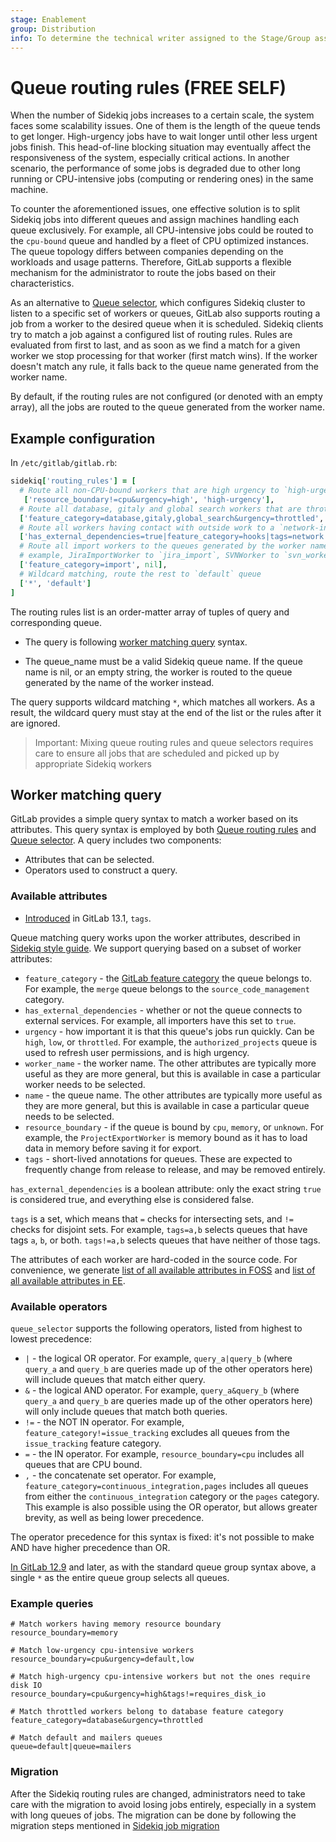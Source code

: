 ```yaml
---
stage: Enablement
group: Distribution
info: To determine the technical writer assigned to the Stage/Group associated with this page, see https://about.gitlab.com/handbook/engineering/ux/technical-writing/#assignments
---
```


# Queue routing rules **(FREE SELF)**

When the number of Sidekiq jobs increases to a certain scale, the system faces
some scalability issues. One of them is the length of the queue tends to get
longer. High-urgency jobs have to wait longer until other less urgent jobs
finish. This head-of-line blocking situation may eventually affect the
responsiveness of the system, especially critical actions. In another scenario,
the performance of some jobs is degraded due to other long running or CPU-intensive jobs
(computing or rendering ones) in the same machine.

To counter the aforementioned issues, one effective solution is to split
Sidekiq jobs into different queues and assign machines handling each queue
exclusively. For example, all CPU-intensive jobs could be routed to the
`cpu-bound` queue and handled by a fleet of CPU optimized instances. The queue
topology differs between companies depending on the workloads and usage
patterns. Therefore, GitLab supports a flexible mechanism for the
administrator to route the jobs based on their characteristics.

As an alternative to [Queue selector](extra_sidekiq_processes.md#queue-selector), which
configures Sidekiq cluster to listen to a specific set of workers or queues,
GitLab also supports routing a job from a worker to the desired queue when it
is scheduled. Sidekiq clients try to match a job against a configured list of
routing rules. Rules are evaluated from first to last, and as soon as we find a
match for a given worker we stop processing for that worker (first match wins).
If the worker doesn't match any rule, it falls back to the queue name generated
from the worker name.

By default, if the routing rules are not configured (or denoted with an empty
array), all the jobs are routed to the queue generated from the worker name.

## Example configuration

In `/etc/gitlab/gitlab.rb`:

```ruby
sidekiq['routing_rules'] = [
  # Route all non-CPU-bound workers that are high urgency to `high-urgency` queue
   ['resource_boundary!=cpu&urgency=high', 'high-urgency'],
  # Route all database, gitaly and global search workers that are throttled to `throttled` queue
  ['feature_category=database,gitaly,global_search&urgency=throttled', 'throttled'],
  # Route all workers having contact with outside work to a `network-intenstive` queue
  ['has_external_dependencies=true|feature_category=hooks|tags=network', 'network-intenstive'],
  # Route all import workers to the queues generated by the worker name, for
  # example, JiraImportWorker to `jira_import`, SVNWorker to `svn_worker`
  ['feature_category=import', nil],
  # Wildcard matching, route the rest to `default` queue
  ['*', 'default']
]
```

The routing rules list is an order-matter array of tuples of query and
corresponding queue.

- The query is following [worker matching query](#worker-matching-query) syntax.

- The queue_name must be a valid Sidekiq queue name. If the queue name
is nil, or an empty string, the worker is routed to the queue generated
by the name of the worker instead.

The query supports wildcard matching `*`, which matches all workers. As a
result, the wildcard query must stay at the end of the list or the rules after it
are ignored.

> Important: Mixing queue routing rules and queue selectors requires care to
> ensure all jobs that are scheduled and picked up by appropriate Sidekiq
> workers

## Worker matching query

GitLab provides a simple query syntax to match a worker based on its
attributes. This query syntax is employed by both [Queue routing
rules](#queue-routing-rules) and [Queue
selector](extra_sidekiq_processes.md#queue-selector). A query includes two
components:

- Attributes that can be selected.
- Operators used to construct a query.

### Available attributes

- [Introduced](https://gitlab.com/gitlab-com/gl-infra/scalability/-/issues/261) in GitLab 13.1, `tags`.

Queue matching query works upon the worker attributes, described in [Sidekiq
style guide](../../development/sidekiq_style_guide.md). We support querying
based on a subset of worker attributes:

- `feature_category` - the [GitLab feature
  category](https://about.gitlab.com/direction/maturity/#category-maturity) the
  queue belongs to. For example, the `merge` queue belongs to the
  `source_code_management` category.
- `has_external_dependencies` - whether or not the queue connects to external
  services. For example, all importers have this set to `true`.
- `urgency` - how important it is that this queue's jobs run
  quickly. Can be `high`, `low`, or `throttled`. For example, the
  `authorized_projects` queue is used to refresh user permissions, and
  is high urgency.
- `worker_name` - the worker name. The other attributes are typically more useful as
  they are more general, but this is available in case a particular worker needs
  to be selected.
- `name` - the queue name. The other attributes are typically more useful as
  they are more general, but this is available in case a particular queue needs
  to be selected.
- `resource_boundary` - if the queue is bound by `cpu`, `memory`, or
  `unknown`. For example, the `ProjectExportWorker` is memory bound as it has
  to load data in memory before saving it for export.
- `tags` - short-lived annotations for queues. These are expected to frequently
  change from release to release, and may be removed entirely.

`has_external_dependencies` is a boolean attribute: only the exact
string `true` is considered true, and everything else is considered
false.

`tags` is a set, which means that `=` checks for intersecting sets, and
`!=` checks for disjoint sets. For example, `tags=a,b` selects queues
that have tags `a`, `b`, or both. `tags!=a,b` selects queues that have
neither of those tags.

The attributes of each worker are hard-coded in the source code. For
convenience, we generate [list of all available attributes in
FOSS](https://gitlab.com/gitlab-org/gitlab/-/blob/master/app/workers/all_queues.yml)
and [list of all available attributes in
EE](https://gitlab.com/gitlab-org/gitlab/-/blob/master/ee/app/workers/all_queues.yml).

### Available operators

`queue_selector` supports the following operators, listed from highest
to lowest precedence:

- `|` - the logical OR operator. For example, `query_a|query_b` (where `query_a`
  and `query_b` are queries made up of the other operators here) will include
  queues that match either query.
- `&` - the logical AND operator. For example, `query_a&query_b` (where
  `query_a` and `query_b` are queries made up of the other operators here) will
  only include queues that match both queries.
- `!=` - the NOT IN operator. For example, `feature_category!=issue_tracking`
  excludes all queues from the `issue_tracking` feature category.
- `=` - the IN operator. For example, `resource_boundary=cpu` includes all
  queues that are CPU bound.
- `,` - the concatenate set operator. For example,
  `feature_category=continuous_integration,pages` includes all queues from
  either the `continuous_integration` category or the `pages` category. This
  example is also possible using the OR operator, but allows greater brevity, as
  well as being lower precedence.

The operator precedence for this syntax is fixed: it's not possible to make AND
have higher precedence than OR.

[In GitLab 12.9](https://gitlab.com/gitlab-org/gitlab/-/merge_requests/26594) and
later, as with the standard queue group syntax above, a single `*` as the
entire queue group selects all queues.

### Example queries

```plaintext
# Match workers having memory resource boundary
resource_boundary=memory

# Match low-urgency cpu-intensive workers
resource_boundary=cpu&urgency=default,low

# Match high-urgency cpu-intensive workers but not the ones require disk IO
resource_boundary=cpu&urgency=high&tags!=requires_disk_io

# Match throttled workers belong to database feature category
feature_category=database&urgency=throttled

# Match default and mailers queues
queue=default|queue=mailers
```

### Migration

After the Sidekiq routing rules are changed, administrators need to take care
with the migration to avoid losing jobs entirely, especially in a system with
long queues of jobs. The migration can be done by following the migration steps
mentioned in [Sidekiq job
migration](../../raketasks/sidekiq_job_migration.md)

